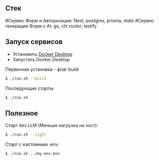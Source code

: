 ## Стек

#Сервис Форм и Авторизации: Nest, postgres, prisma, redis
#Сервис генерации Форм с AI: go, chi router, testify

## Запуск сервисов

- Установить [Docker Desktop](https://www.docker.com/get-started/)
- Запустить Docker Desktop

Первичная установка - флаг build

```bash
$ ./run.sh --build
```

Последующие старты:

```bash
$ ./run.sh
```

## Полезное

Старт без LLM (Меньше нагрузка на хост):

```bash
$ ./run.sh --light
```

Старт с каcтомным .env:

```bash
$ ./run.sh ../my-env.env
```
